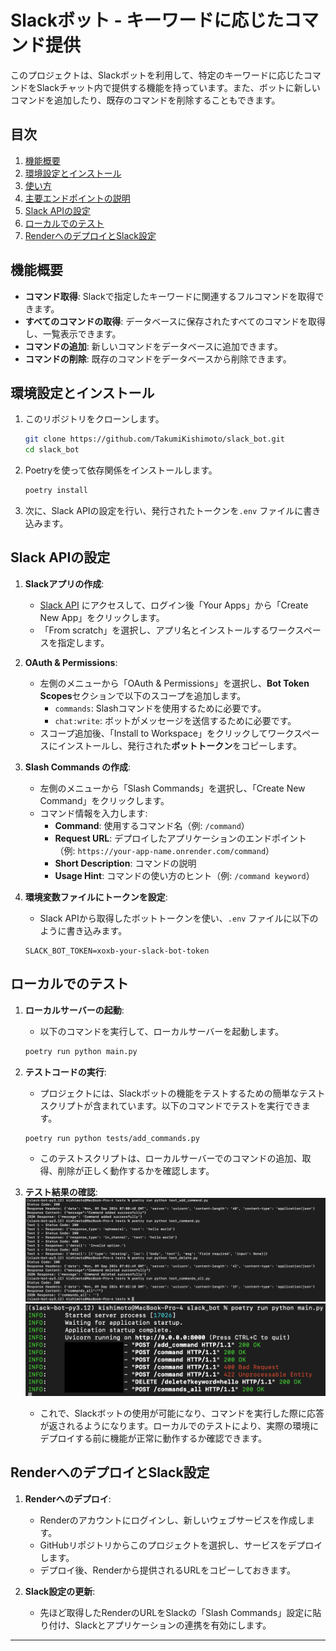 
# Slackボット - キーワードに応じたコマンド提供

このプロジェクトは、Slackボットを利用して、特定のキーワードに応じたコマンドをSlackチャット内で提供する機能を持っています。また、ボットに新しいコマンドを追加したり、既存のコマンドを削除することもできます。

## 目次
1. [機能概要](#機能概要)
2. [環境設定とインストール](#環境設定とインストール)
3. [使い方](#使い方)
4. [主要エンドポイントの説明](#主要エンドポイントの説明)
5. [Slack APIの設定](#slack-apiの設定)
6. [ローカルでのテスト](#ローカルでのテスト)
7. [RenderへのデプロイとSlack設定](#renderへのデプロイとslack設定)


## 機能概要

- **コマンド取得**: Slackで指定したキーワードに関連するフルコマンドを取得できます。
- **すべてのコマンドの取得**: データベースに保存されたすべてのコマンドを取得し、一覧表示できます。
- **コマンドの追加**: 新しいコマンドをデータベースに追加できます。
- **コマンドの削除**: 既存のコマンドをデータベースから削除できます。

## 環境設定とインストール

1. このリポジトリをクローンします。

    ```bash
    git clone https://github.com/TakumiKishimoto/slack_bot.git
    cd slack_bot
    ```

2. Poetryを使って依存関係をインストールします。

    ```bash
    poetry install
    ```

3. 次に、Slack APIの設定を行い、発行されたトークンを`.env` ファイルに書き込みます。

## Slack APIの設定

1. **Slackアプリの作成**:
   - [Slack API](https://api.slack.com/) にアクセスして、ログイン後「Your Apps」から「Create New App」をクリックします。
   - 「From scratch」を選択し、アプリ名とインストールするワークスペースを指定します。
   
2. **OAuth & Permissions**:
   - 左側のメニューから「OAuth & Permissions」を選択し、**Bot Token Scopes**セクションで以下のスコープを追加します。
     - `commands`: Slashコマンドを使用するために必要です。
     - `chat:write`: ボットがメッセージを送信するために必要です。
   - スコープ追加後、「Install to Workspace」をクリックしてワークスペースにインストールし、発行された**ボットトークン**をコピーします。

3. **Slash Commands の作成**:
   - 左側のメニューから「Slash Commands」を選択し、「Create New Command」をクリックします。
   - コマンド情報を入力します:
     - **Command**: 使用するコマンド名（例: `/command`）
     - **Request URL**: デプロイしたアプリケーションのエンドポイント（例: `https://your-app-name.onrender.com/command`）
     - **Short Description**: コマンドの説明
     - **Usage Hint**: コマンドの使い方のヒント（例: `/command keyword`）

4. **環境変数ファイルにトークンを設定**:
   - Slack APIから取得したボットトークンを使い、`.env` ファイルに以下のように書き込みます。

    ```plaintext
    SLACK_BOT_TOKEN=xoxb-your-slack-bot-token
    ```
## ローカルでのテスト

1. **ローカルサーバーの起動**:
   - 以下のコマンドを実行して、ローカルサーバーを起動します。

    ```bash
    poetry run python main.py
    ```

2. **テストコードの実行**:
   - プロジェクトには、Slackボットの機能をテストするための簡単なテストスクリプトが含まれています。以下のコマンドでテストを実行できます。

    ```bash
    poetry run python tests/add_commands.py
    ```

   - このテストスクリプトは、ローカルサーバーでのコマンドの追加、取得、削除が正しく動作するかを確認します。

3. **テスト結果の確認**:
   ![実行結果の様子](img/local_test2.png)
   ![実行結果の様子](img/local_test1.png)
   
   - これで、Slackボットの使用が可能になり、コマンドを実行した際に応答が返されるようになります。ローカルでのテストにより、実際の環境にデプロイする前に機能が正常に動作するか確認できます。

## RenderへのデプロイとSlack設定

1. **Renderへのデプロイ**:
   - Renderのアカウントにログインし、新しいウェブサービスを作成します。
   - GitHubリポジトリからこのプロジェクトを選択し、サービスをデプロイします。
   - デプロイ後、Renderから提供されるURLをコピーしておきます。

2. **Slack設定の更新**:
   - 先ほど取得したRenderのURLをSlackの「Slash Commands」設定に貼り付け、Slackとアプリケーションの連携を有効にします。




---